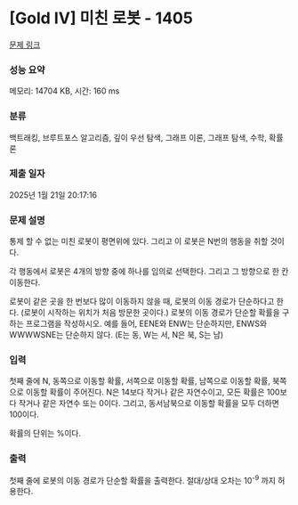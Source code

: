 # [Gold IV] 미친 로봇 - 1405 

[문제 링크](https://www.acmicpc.net/problem/1405) 

### 성능 요약

메모리: 14704 KB, 시간: 160 ms

### 분류

백트래킹, 브루트포스 알고리즘, 깊이 우선 탐색, 그래프 이론, 그래프 탐색, 수학, 확률론

### 제출 일자

2025년 1월 21일 20:17:16

### 문제 설명

<p>통제 할 수 없는 미친 로봇이 평면위에 있다. 그리고 이 로봇은 N번의 행동을 취할 것이다.</p>

<p>각 행동에서 로봇은 4개의 방향 중에 하나를 임의로 선택한다. 그리고 그 방향으로 한 칸 이동한다.</p>

<p>로봇이 같은 곳을 한 번보다 많이 이동하지 않을 때, 로봇의 이동 경로가 단순하다고 한다. (로봇이 시작하는 위치가 처음 방문한 곳이다.) 로봇의 이동 경로가 단순할 확률을 구하는 프로그램을 작성하시오. 예를 들어, EENE와 ENW는 단순하지만, ENWS와 WWWWSNE는 단순하지 않다. (E는 동, W는 서, N은 북, S는 남)</p>

### 입력 

 <p>첫째 줄에 N, 동쪽으로 이동할 확률, 서쪽으로 이동할 확률, 남쪽으로 이동할 확률, 북쪽으로 이동할 확률이 주어진다. N은 14보다 작거나 같은 자연수이고,  모든 확률은 100보다 작거나 같은 자연수 또는 0이다. 그리고, 동서남북으로 이동할 확률을 모두 더하면 100이다.</p>

<p>확률의 단위는 %이다.</p>

### 출력 

 <p>첫째 줄에 로봇의 이동 경로가 단순할 확률을 출력한다. 절대/상대 오차는 10<sup>-9</sup> 까지 허용한다.</p>

